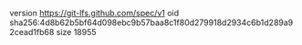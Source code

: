 version https://git-lfs.github.com/spec/v1
oid sha256:4d8b62b5bf64d098ebc9b57baa8c1f80d279918d2934c6b1d289a92cead1fb68
size 18955
